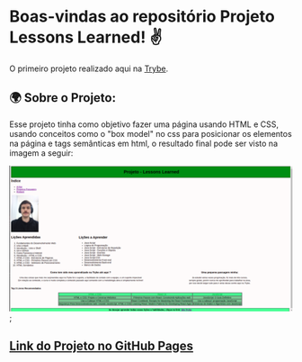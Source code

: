 # Boas-vindas ao repositório Projeto Lessons Learned! ✌️
  <p>O primeiro projeto realizado aqui na <a href="https://github.com/betrybe">Trybe</a>.</p>

## 🌍 Sobre o Projeto:
  <p>Esse projeto tinha como objetivo fazer uma página usando HTML e CSS, usando conceitos como o "box model" no css para posicionar os elementos na página e
  tags semânticas em html, o resultado final pode ser visto na imagem a seguir:</p>  

<img src="lessons-learned.png" alt="resultado projeto lessons learned"></img>;

 ##  [Link do Projeto no GitHub Pages](https://jeancarlos-sc.github.io/projetos/lessons-learned/)

